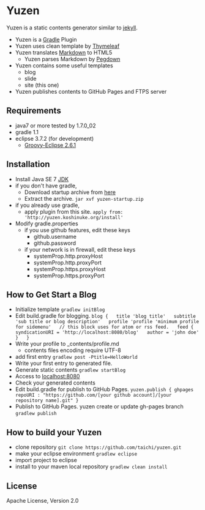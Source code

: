# Yuzen

Yuzen is a static contents generator similar to [jekyll](https://github.com/mojombo/jekyll).

* Yuzen is a [Gradle](http://gradle.org/) Plugin
* Yuzen uses clean template by [Thymeleaf](http://www.thymeleaf.org/)
* Yuzen translates [Markdown](http://daringfireball.net/projects/markdown/) to HTML5
    * Yuzen parses Markdown by [Pegdown](https://github.com/sirthias/pegdown/)
* Yuzen contains some useful templates
    * blog
    * slide
    * site (this one)
* Yuzen publishes contents to GitHub Pages and FTPS server


## Requirements
* java7 or more tested by 1.7.0_02
* gradle 1.1
* eclipse 3.7.2 (for development)
    * [Groovy-Eclipse 2.6.1](http://groovy.codehaus.org/Eclipse+Plugin)

## Installation
* Install Java SE 7 [JDK](http://www.oracle.com/technetwork/java/javase/downloads/)
* if you don't have gradle,
    * Download startup archive from [here](https://github.com/taichi/yuzen/downloads)
    * Extract the archive.
        `jar xvf yuzen-startup.zip`  
* if you already use gradle,
    * apply plugin from this site.
        `apply from: 'http://yuzen.koshinuke.org/install'`
* Modify gradle.properties
    * if you use github features, edit these keys
        * github.username
        * github.password
    * if your network is in firewall, edit these keys
        * systemProp.http.proxyHost
        * systemProp.http.proxyPort
        * systemProp.https.proxyHost
        * systemProp.https.proxyPort

## How to Get Start a Blog
* Initialize template
    `gradlew initBlog`  
* Edit build.gradle for blogging.
    `blog {  
         title 'blog title'  
         subtitle 'sub title or blog description'  
         profile 'profile 'minimum profile for sidemenu'  
         // this block uses for atom or rss feed.  
         feed {  
             syndicationURI = 'http://localhost:8080/blog'  
             author = 'john doe'  
         }  
     }
    `  
* Write your profile to _contents/profile.md
    * contents files encoding require UTF-8
* add first entry
    `gradlew post -Ptitle=HelloWorld`  
* Write your first entry to generated file.
* Generate static contents
    `gradlew startBlog`  
* Access to [localhost:8080](http://localhost:8080)
* Check your generated contents
* Edit build.gradle for publish to GitHub Pages.
    `yuzen.publish {
        ghpages repoURI : "https://github.com/[your github account]/[your repository name].git"
    }`  
* Publish to GitHub Pages. yuzen create or update gh-pages branch
    `gradlew publish`  


## How to build your Yuzen
* clone repository
    `git clone https://github.com/taichi/yuzen.git`  
* make your eclipse environment
    `gradlew eclipse`  
* import project to eclipse
* install to your maven local repository
    `gradlew clean install`  

## License
Apache License, Version 2.0

